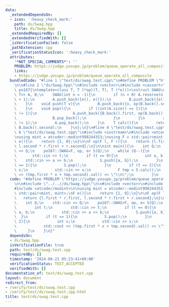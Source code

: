 ```yaml
---
data:
  _extendedDependsOn:
  - icon: ':heavy_check_mark:'
    path: ds/Swag.hpp
    title: ds/Swag.hpp
  _extendedRequiredBy: []
  _extendedVerifiedWith: []
  _isVerificationFailed: false
  _pathExtension: cpp
  _verificationStatusIcon: ':heavy_check_mark:'
  attributes:
    '*NOT_SPECIAL_COMMENTS*': ''
    PROBLEM: https://judge.yosupo.jp/problem/queue_operate_all_composite
    links:
    - https://judge.yosupo.jp/problem/queue_operate_all_composite
  bundledCode: "#line 1 \"test/ds/swag.test.cpp\"\n#define PROBLEM \"https://judge.yosupo.jp/problem/queue_operate_all_composite\"\
    \n\n#line 2 \"ds/Swag.hpp\"\n#include <vector>\n#include <cassert>\n\nnamespace\
    \ po167{\ntemplate<class T, T (*op)(T, T), T (*e)()>\nstruct SWAG\n{\n    std::vector<std::pair<T,\
    \ T>> A, B;\n    SWAG(int n = -1){\n        if (n > 0) A.reserve(n + 1), B.reserve(n\
    \ + 1);\n        A.push_back({e(), e()});\n        B.push_back({e(), e()});\n\
    \    }\n    void push(T v){\n        B.push_back({v, op(B.back().second, v)});\n\
    \    }\n    void pop(){\n        if ((int)A.size() == 1){\n            while ((int)B.size()\
    \ != 1){\n                A.push_back({B.back().first, op(B.back().first, A.back().second)});\n\
    \                B.pop_back();\n            }\n        }\n        assert((int)A.size()\
    \ != 1);\n        A.pop_back();\n    }\n    T calc(){\n        return op(A.back().second,\
    \ B.back().second);\n    }\n};\n}\n#line 4 \"test/ds/swag.test.cpp\"\n\n#line\
    \ 6 \"test/ds/swag.test.cpp\"\n#include <iostream>\n#include <atcoder/modint>\n\
    \nusing mint = atcoder::modint998244353;\nusing F = std::pair<mint, mint>;\nF\
    \ e(){\n    return {1, 0};\n}\n\nF op(F l, F r){\n    return {l.first * r.first,\
    \ l.second * r.first + r.second};\n}\n\nint main(){\n    int Q;\n    std::cin\
    \ >> Q;\n    po167::SWAG<F, op, e> S(Q);\n    while (Q--){\n        int t;\n \
    \       std::cin >> t;\n        if (t == 0){\n            int a, b;\n        \
    \    std::cin >> a >> b;\n            S.push({a, b});\n        }\n        if (t\
    \ == 1){\n            S.pop();\n        }\n        if (t == 2){\n            int\
    \ x;\n            std::cin >> x;\n            F tmp = S.calc();\n            std::cout\
    \ << (tmp.first * x + tmp.second).val() << \"\\n\";\n        }\n    }\n}\n"
  code: "#define PROBLEM \"https://judge.yosupo.jp/problem/queue_operate_all_composite\"\
    \n\n#include \"../..//ds/Swag.hpp\"\n\n#include <vector>\n#include <iostream>\n\
    #include <atcoder/modint>\n\nusing mint = atcoder::modint998244353;\nusing F =\
    \ std::pair<mint, mint>;\nF e(){\n    return {1, 0};\n}\n\nF op(F l, F r){\n \
    \   return {l.first * r.first, l.second * r.first + r.second};\n}\n\nint main(){\n\
    \    int Q;\n    std::cin >> Q;\n    po167::SWAG<F, op, e> S(Q);\n    while (Q--){\n\
    \        int t;\n        std::cin >> t;\n        if (t == 0){\n            int\
    \ a, b;\n            std::cin >> a >> b;\n            S.push({a, b});\n      \
    \  }\n        if (t == 1){\n            S.pop();\n        }\n        if (t ==\
    \ 2){\n            int x;\n            std::cin >> x;\n            F tmp = S.calc();\n\
    \            std::cout << (tmp.first * x + tmp.second).val() << \"\\n\";\n   \
    \     }\n    }\n}"
  dependsOn:
  - ds/Swag.hpp
  isVerificationFile: true
  path: test/ds/swag.test.cpp
  requiredBy: []
  timestamp: '2024-06-21 05:23:41+09:00'
  verificationStatus: TEST_ACCEPTED
  verifiedWith: []
documentation_of: test/ds/swag.test.cpp
layout: document
redirect_from:
- /verify/test/ds/swag.test.cpp
- /verify/test/ds/swag.test.cpp.html
title: test/ds/swag.test.cpp
---
```

